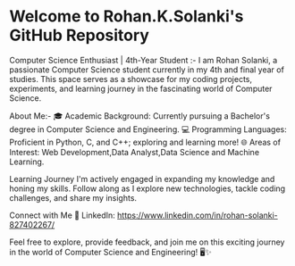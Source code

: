 # Welcome to Rohan.K.Solanki's GitHub Repository

Computer Science Enthusiast | 4th-Year Student :-
I am Rohan Solanki, a passionate Computer Science student currently in my 4th and final year of studies.
This space serves as a showcase for my coding projects, experiments, and learning journey in the fascinating world of Computer Science.

About Me:-
🎓 Academic Background: Currently pursuing a Bachelor's degree in Computer Science and Engineering.
💻 Programming Languages: Proficient in Python, C, and C++; exploring and learning more!
🌐 Areas of Interest: Web Development,Data Analyst,Data Science  and Machine Learning.

Learning Journey
I'm actively engaged in expanding my knowledge and honing my skills. Follow along as I explore new technologies, tackle coding challenges, and share my insights.

Connect with Me
🔗 LinkedIn: https://www.linkedin.com/in/rohan-solanki-827402267/

Feel free to explore, provide feedback, and join me on this exciting journey in the world of Computer Science and Engineering! 🖥️✨ 

